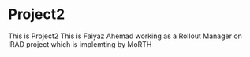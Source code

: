 # Project2
This is Project2
This is Faiyaz Ahemad working as a Rollout Manager on IRAD project which is implemting by MoRTH
